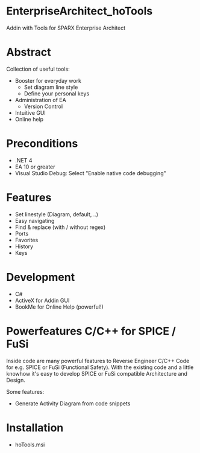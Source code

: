 # EnterpriseArchitect_hoTools
Addin with Tools for SPARX Enterprise Architect

# Abstract #
Collection of useful tools:

- Booster for everyday work
  - Set diagram line style 
  - Define your personal keys
- Administration of EA
  - Version Control 
- Intuitive GUI
- Online help

# Preconditions
- .NET 4
- EA 10 or greater
- Visual Studio Debug: Select "Enable native code debugging"


# Features #
- Set linestyle (Diagram, default, ..)
- Easy navigating
- Find & replace (with / without regex)
- Ports
- Favorites
- History
- Keys

# Development #
- C#
- ActiveX for Addin GUI
- BookMe for Online Help (powerful!)

# Powerfeatures C/C++ for SPICE / FuSi #
Inside code are many powerful features to Reverse Engineer C/C++ Code for e.g. SPICE or FuSi (Functional Safety). With the existing code and a little knowhow it's easy to develop SPICE or FuSi compatible Architecture and Design.

Some features:
- Generate Activity Diagram from code snippets

# Installation #
- hoTools.msi



